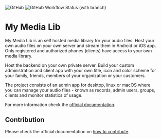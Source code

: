 ![GitHub](https://img.shields.io/github/license/we-kode/mml.project?logo=license&style=for-the-badge) ![GitHub Workflow Status (with branch)](https://img.shields.io/github/actions/workflow/status/we-kode/mml.project/deploy.yml?label=Deploy%20to%20GitHub%20Pages&logo=github&style=for-the-badge)

# My Media Lib

My Media Lib is an self hosted media library for your audio files. Host your own audio files on your own server and stream them in Android or iOS app. Only registered and authorized phones (clients) have access to your own media library.

Host the backend on your own private server. Build your custom administration and client app with your own title, icon and color scheme for your family, friends, members of your organization or your customers.

The project consists of an admin app for desktop, linux or macOS where you can manage your audio files - known as records, admin users, groups, clients and monitor statistics of usage.

For more information check the [official documentation](https://we-kode.github.io/mml.project/).

## Contribution

Please check the official documentation on [how to contribute](https://we-kode.github.io/mml.project/contribution).
